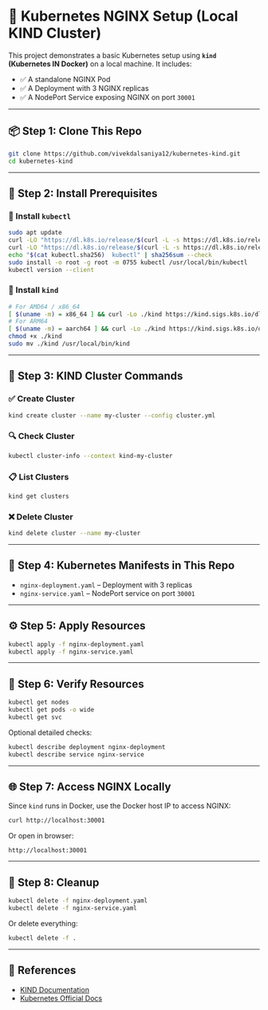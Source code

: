 
# 🚀 Kubernetes NGINX Setup (Local KIND Cluster)

This project demonstrates a basic Kubernetes setup using **`kind` (Kubernetes IN Docker)** on a local machine. It includes:

- ✅ A standalone NGINX Pod
- ✅ A Deployment with 3 NGINX replicas
- ✅ A NodePort Service exposing NGINX on port `30001`

---

## 📦 Step 1: Clone This Repo

```bash
git clone https://github.com/vivekdalsaniya12/kubernetes-kind.git
cd kubernetes-kind
```

---

## 🧰 Step 2: Install Prerequisites

### 🔹 Install `kubectl`

```bash
sudo apt update
curl -LO "https://dl.k8s.io/release/$(curl -L -s https://dl.k8s.io/release/stable.txt)/bin/linux/amd64/kubectl"
curl -LO "https://dl.k8s.io/release/$(curl -L -s https://dl.k8s.io/release/stable.txt)/bin/linux/amd64/kubectl.sha256"
echo "$(cat kubectl.sha256)  kubectl" | sha256sum --check
sudo install -o root -g root -m 0755 kubectl /usr/local/bin/kubectl
kubectl version --client
```

### 🔹 Install `kind`

```bash
# For AMD64 / x86_64
[ $(uname -m) = x86_64 ] && curl -Lo ./kind https://kind.sigs.k8s.io/dl/v0.27.0/kind-linux-amd64
# For ARM64
[ $(uname -m) = aarch64 ] && curl -Lo ./kind https://kind.sigs.k8s.io/dl/v0.27.0/kind-linux-arm64
chmod +x ./kind
sudo mv ./kind /usr/local/bin/kind
```

---

## 🧱 Step 3: KIND Cluster Commands

### ✅ Create Cluster

```bash
kind create cluster --name my-cluster --config cluster.yml
```

### 🔍 Check Cluster

```bash
kubectl cluster-info --context kind-my-cluster
```

### 📋 List Clusters

```bash
kind get clusters
```

### ❌ Delete Cluster

```bash
kind delete cluster --name my-cluster
```

---

## 📁 Step 4: Kubernetes Manifests in This Repo

- `nginx-deployment.yaml` – Deployment with 3 replicas
- `nginx-service.yaml` – NodePort service on port `30001`

---

## ⚙️ Step 5: Apply Resources

```bash
kubectl apply -f nginx-deployment.yaml
kubectl apply -f nginx-service.yaml
```

---

## 🔎 Step 6: Verify Resources

```bash
kubectl get nodes
kubectl get pods -o wide
kubectl get svc
```

Optional detailed checks:

```bash
kubectl describe deployment nginx-deployment
kubectl describe service nginx-service
```

---

## 🌐 Step 7: Access NGINX Locally

Since `kind` runs in Docker, use the Docker host IP to access NGINX:

```bash
curl http://localhost:30001
```

Or open in browser:

```
http://localhost:30001
```

---

## 🧼 Step 8: Cleanup

```bash
kubectl delete -f nginx-deployment.yaml
kubectl delete -f nginx-service.yaml
```

Or delete everything:

```bash
kubectl delete -f .
```

---

## 📘 References

- [KIND Documentation](https://kind.sigs.k8s.io/)
- [Kubernetes Official Docs](https://kubernetes.io/docs/)

